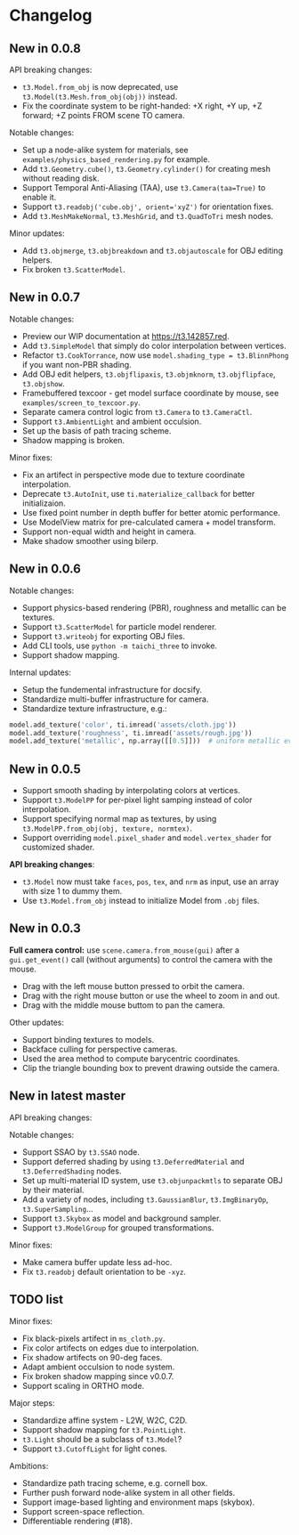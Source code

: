 Changelog
=========

New in 0.0.8
------------

API breaking changes:
* `t3.Model.from_obj` is now deprecated, use `t3.Model(t3.Mesh.from_obj(obj))` instead.
* Fix the coordinate system to be right-handed: +X right, +Y up, +Z forward; +Z points FROM scene TO camera.

Notable changes:
* Set up a node-alike system for materials, see `examples/physics_based_rendering.py` for example.
* Add `t3.Geometry.cube()`, `t3.Geometry.cylinder()` for creating mesh without reading disk.
* Support Temporal Anti-Aliasing (TAA), use `t3.Camera(taa=True)` to enable it.
* Support `t3.readobj('cube.obj', orient='xyZ')` for orientation fixes.
* Add `t3.MeshMakeNormal`, `t3.MeshGrid`, and `t3.QuadToTri` mesh nodes.

Minor updates:
* Add `t3.objmerge`, `t3.objbreakdown` and `t3.objautoscale` for OBJ editing helpers.
* Fix broken `t3.ScatterModel`.

New in 0.0.7
------------

Notable changes:
* Preview our WIP documentation at https://t3.142857.red.
* Add `t3.SimpleModel` that simply do color interpolation between vertices.
* Refactor `t3.CookTorrance`, now use `model.shading_type = t3.BlinnPhong` if you want non-PBR shading.
* Add OBJ edit helpers, `t3.objflipaxis`, `t3.objmknorm`, `t3.objflipface`, `t3.objshow`.
* Framebuffered texcoor - get model surface coordinate by mouse, see `examples/screen_to_texcoor.py`.
* Separate camera control logic from `t3.Camera` to `t3.CameraCtl`.
* Support `t3.AmbientLight` and ambient occulsion.
* Set up the basis of path tracing scheme.
* Shadow mapping is broken.

Minor fixes:
* Fix an artifect in perspective mode due to texture coordinate interpolation.
* Deprecate `t3.AutoInit`, use `ti.materialize_callback` for better initializaion.
* Use fixed point number in depth buffer for better atomic performance.
* Use ModelView matrix for pre-calculated camera + model transform.
* Support non-equal width and height in camera.
* Make shadow smoother using bilerp.

New in 0.0.6
------------

Notable changes:
* Support physics-based rendering (PBR), roughness and metallic can be textures.
* Support `t3.ScatterModel` for particle model renderer.
* Support `t3.writeobj` for exporting OBJ files.
* Add CLI tools, use `python -m taichi_three` to invoke.
* Support shadow mapping.

Internal updates:
* Setup the fundemental infrastructure for docsify.
* Standardize multi-buffer infrastructure for camera.
* Standardize texture infrastructure, e.g.:

```py
model.add_texture('color', ti.imread('assets/cloth.jpg'))
model.add_texture('roughness', ti.imread('assets/rough.jpg'))
model.add_texture('metallic', np.array([[0.5]]))  # uniform metallic everywhere
```

New in 0.0.5
------------

* Support smooth shading by interpolating colors at vertices.
* Support `t3.ModelPP` for per-pixel light samping instead of color interpolation.
* Support specifying normal map as textures, by using `t3.ModelPP.from_obj(obj, texture, normtex)`.
* Support overriding `model.pixel_shader` and `model.vertex_shader` for customized shader.

**API breaking changes**:
* `t3.Model` now must take `faces`, `pos`, `tex`, and `nrm` as input, use an array with size 1 to dummy them.
* Use `t3.Model.from_obj` instead to initialize Model from `.obj` files.


New in 0.0.3
------------

**Full camera control:** use `scene.camera.from_mouse(gui)` after a `gui.get_event()` call (without arguments) to control the camera with the mouse.
* Drag with the left mouse button pressed to orbit the camera.
* Drag with the right mouse button or use the wheel to zoom in and out.
* Drag with the middle mouse buttom to pan the camera.

Other updates:
* Support binding textures to models.
* Backface culling for perspective cameras.
* Used the area method to compute barycentric coordinates.
* Clip the triangle bounding box to prevent drawing outside the camera.


New in latest master
--------------------

API breaking changes:

Notable changes:
* Support SSAO by `t3.SSAO` node.
* Support deferred shading by using `t3.DeferredMaterial` and `t3.DeferredShading` nodes.
* Set up multi-material ID system, use `t3.objunpackmtls` to separate OBJ by their material.
* Add a variety of nodes, including `t3.GaussianBlur`, `t3.ImgBinaryOp`, `t3.SuperSampling`...
* Support `t3.Skybox` as model and background sampler.
* Support `t3.ModelGroup` for grouped transformations.

Minor fixes:
* Make camera buffer update less ad-hoc.
* Fix `t3.readobj` default orientation to be `-xyz`.

TODO list
---------

Minor fixes:
* Fix black-pixels artifect in `ms_cloth.py`.
* Fix color artifects on edges due to interpolation.
* Fix shadow artifects on 90-deg faces.
* Adapt ambient occulsion to node system.
* Fix broken shadow mapping since v0.0.7.
* Support scaling in ORTHO mode.

Major steps:
* Standardize affine system - L2W, W2C, C2D.
* Support shadow mapping for `t3.PointLight`.
* `t3.Light` should be a subclass of `t3.Model`?
* Support `t3.CutoffLight` for light cones.

Ambitions:
* Standardize path tracing scheme, e.g. cornell box.
* Further push forward node-alike system in all other fields.
* Support image-based lighting and environment maps (skybox).
* Support screen-space reflection.
* Differentiable rendering (#18).
